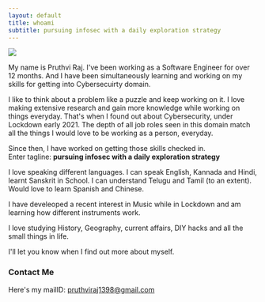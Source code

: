 ```yaml
---
layout: default
title: whoami
subtitle: pursuing infosec with a daily exploration strategy
---
```


<img class="profile-picture" src="{{site.baseurl}}/{{site.profile-picture}}">

My name is Pruthvi Raj. I've been working as a Software Engineer for over 12 months. And I have been simultaneously learning and working on my skills for getting into Cybersecuirty domain.   

I like to think about a problem like a puzzle and keep working on it. I love making extensive research and gain more knowledge while working on things everyday. That's when I found out about Cybersecurity, under Lockdown early 2021. The depth of all job roles seen in this domain match all the things I would love to be working as a person, everyday.

Since then, I have worked on getting those skills checked in.\
Enter tagline: **pursuing infosec with a daily exploration strategy**

I love speaking different languages. I can speak English, Kannada and Hindi, learnt Sanskrit in School. I can understand Telugu and Tamil (to an extent). Would love to learn Spanish and Chinese.

I have develeoped a recent interest in Music while in Lockdown and am learning how different instruments work.

I love studying History, Geography, current affairs, DIY hacks and all the small things in life.

I'll let you know when I find out more about myself.
### Contact Me
Here's my mailID: pruthviraj1398@gmail.com